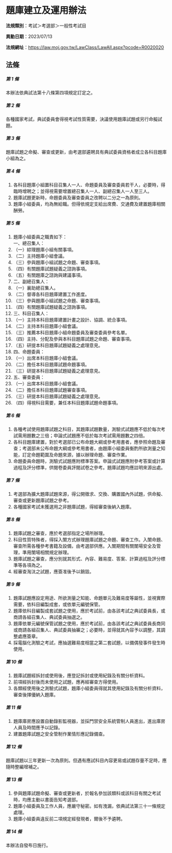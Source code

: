 # 題庫建立及運用辦法

**法規類別**：考試＞考選部＞一般性考試目

**異動日期**：2023/07/13  

**法規網址**：https://law.moj.gov.tw/LawClass/LawAll.aspx?pcode=R0020020





## 法條
##### 第 1 條
本辦法依典試法第十八條第四項規定訂定之。

##### 第 2 條
各種國家考試，典試委員會得視考試性質需要，決議使用題庫試題或另行命擬試題。

##### 第 3 條
題庫試題之命擬、審查或更新，由考選部遴聘具有典試委員資格者成立各科目題庫小組為之。

##### 第 4 條
1. 各科目題庫小組置科目召集人一人、命題委員及審查委員若干人，必要時，得臨時增聘之；並得視需要增置總召集人一人、副總召集人一人至三人。
1. 題庫試題更新時，命題委員及審查委員之改聘以二分之一為原則。
1. 題庫小組委員，均為無給職。但得依規定支給出席費、交通費及建置題庫相關酬勞。

##### 第 5 條
1. 題庫小組委員之職責如下：  
一、總召集人：
1. （一）綜理題庫小組有關事項。
1. （二）主持題庫小組會議。
1. （三）參與題庫小組試題之命題、審查事項。
1. （四）有關題庫試題疑義之諮詢事項。
1. （五）有關題庫之諮詢與建議事項。
1. 二、副總召集人：
1. （一）襄助總召集人。
1. （二）督導各科目題庫建置工作進度。
1. （三）參與題庫小組試題之命題、審查事項。
1. （四）有關題庫試題疑義之諮詢事項。
1. 三、科目召集人：
1. （一）主持本科目題庫建置計畫之設計、協調、統合事項。
1. （二）主持本科目題庫小組會議。
1. （三）推薦本科目題庫小組命題委員及審查委員參考名單。
1. （四）主持、分配及參與本科目題庫試題之命題、審查事項。
1. （五）研提本科目題庫試題疑義之處理意見。
1. 四、命題委員：
1. （一）出席本科目題庫小組會議。
1. （二）擔任本科目題庫試題命題事項。
1. （三）研提本科目題庫試題疑義之處理意見。
1. 五、審查委員：
1. （一）出席本科目題庫小組會議。
1. （二）擔任本科目題庫試題審查事項。
1. （三）研提本科目題庫試題疑義之處理意見。
1. （四）得視科目需要，兼任本科目題庫試題命題事項。

##### 第 6 條
1. 各種考試使用題庫試題之科目，其題庫試題數量，測驗式試題應不低於每次考試需用題數之三倍；申論式試題應不低於每次考試需用題數之四倍。
1. 各科目題庫建置，對於考選部已公布命題大綱或參考用書者，應參照命題及審查；考選部未公布命題大綱或參考用書者，由題庫小組委員衡酌所欲測量之知能，訂定命題範圍及命題來源，據以辦理命題、審查作業。
1. 命題委員命題時，測驗式試題應附標準答案。申論式試題應附參考答案或計算過程及評分標準，供閱卷委員評閱試卷之參考。題庫試題均應註明來源出處。

##### 第 7 條
1. 考選部為擴大題庫試題來源，得公開徵求、交換、購置國內外試題，供命擬、審查或更新題庫試題之參考。
1. 各種國家考試未獲選用之非題庫試題，得經審查後納入題庫。

##### 第 8 條
1. 題庫試題之審查，應於考選部指定之場所辦理。
1. 科目性質特殊者，得採入闈方式辦理題庫試題之命題、審查工作。入闈命題、審查所需各種參考書籍及設備，由考選部供應。入闈期間有關闈場安全及管理，準用闈場相關規定辦理。
1. 題庫試題之審查，應分別就其形式、內容、難易度、答案、計算過程及評分標準等各項為之。
1. 經審查淘汰之試題，應簽准後予以銷毀。

##### 第 9 條
1. 題庫試題應設定用途、所欲測量之知能、命題單元及難易度等屬性，並視實際需要，依科目編製成套，或依單元編號保管。
1. 題庫依科目編製成套試題之使用，應於考試前，由各該考試之典試委員長，或商請各組召集人、典試委員抽選之。
1. 題庫依單元編號保管試題之使用，應於考試前，由各該考試之典試委員長商同或商請各組召集人、典試委員抽審之；必要時，並得就其內容予以調整，其調整處應簽章。
1. 採電腦化測驗之考試，應抽選難易度相當之第二套試題，以備偶發事件發生時使用。

##### 第 10 條
1. 題庫試題經拆封或使用後，應登記拆封或使用紀錄及有關分析資料。
1. 前項經拆封後而未使用之試題，應再經審查方得使用。
1. 各類經使用後之測驗式試題，題庫小組委員得就其使用紀錄及有關分析資料，審查後擇優納入題庫。

##### 第 11 條
1. 題庫庫房應設置自動錄影監視器，並採門禁安全系統管制人員進出，進出庫房人員及時間應予以記錄。
1. 建置題庫試題之安全管制作業情形應記錄備查。

##### 第 12 條
題庫試題以三年更新一次為原則。但遇有應試科目內容更易或試題存量不足時，應隨時整編增補之。

##### 第 13 條
1. 參與題庫試題命擬、審查或更新者，於報名參加該類科或該科目有關之考試時，均應主動以書面告知考選部。
1. 題庫小組委員及工作人員，應嚴守秘密。如有洩漏，依典試法第三十一條規定處理。
1. 題庫小組委員違反前二項規定經發現者，爾後不予遴聘。

##### 第 14 條
本辦法自發布日施行。


